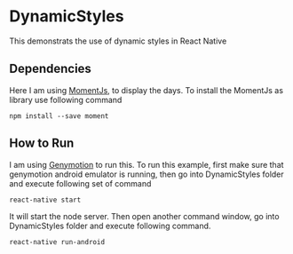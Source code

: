 # DynamicStyles
This demonstrats the use of dynamic styles in React Native

## Dependencies
Here I am using [MomentJs](http://momentjs.com/), to display the days. To install the MomentJs as library use following command
```
npm install --save moment
```
## How to Run
I am using [Genymotion](https://www.genymotion.com/) to run this. 
To run this example, first make sure that genymotion android emulator is running, then go into DynamicStyles folder and execute following set of command
```
react-native start
```
It will start the node server. Then open another command window, go into DynamicStyles folder and execute following command.
```
react-native run-android
```
 